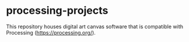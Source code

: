 # processing-projects
This repository houses digital art canvas software that is compatible with Processing (https://processing.org/).
